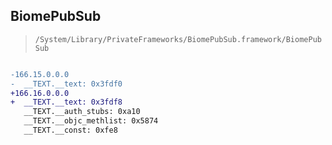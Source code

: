 ## BiomePubSub

> `/System/Library/PrivateFrameworks/BiomePubSub.framework/BiomePubSub`

```diff

-166.15.0.0.0
-  __TEXT.__text: 0x3fdf0
+166.16.0.0.0
+  __TEXT.__text: 0x3fdf8
   __TEXT.__auth_stubs: 0xa10
   __TEXT.__objc_methlist: 0x5874
   __TEXT.__const: 0xfe8

```
